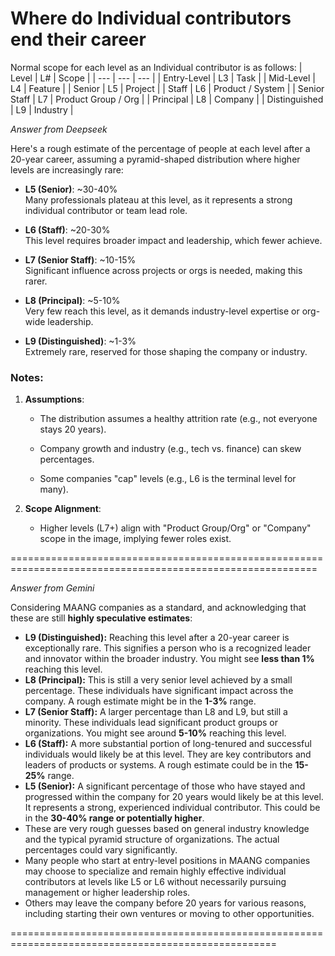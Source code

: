 Where do Individual contributors end their career
=================================================

Normal scope for each level as an Individual contributor is as follows:
| Level | L# | Scope |
| --- | --- | --- |
| Entry-Level | L3 | Task |
| Mid-Level | L4 | Feature |
| Senior | L5 | Project |
| Staff | L6 | Product / System |
| Senior Staff | L7 | Product Group / Org |
| Principal | L8 | Company |
| Distinguished | L9 | Industry |

*Answer from Deepseek*

Here's a rough estimate of the percentage of people at each level after a 20-year career, assuming a pyramid-shaped distribution where higher levels are increasingly rare:

*   **L5 (Senior)**: ~30-40%  
    Many professionals plateau at this level, as it represents a strong individual contributor or team lead role.
    
*   **L6 (Staff)**: ~20-30%  
    This level requires broader impact and leadership, which fewer achieve.
    
*   **L7 (Senior Staff)**: ~10-15%  
    Significant influence across projects or orgs is needed, making this rarer.
    
*   **L8 (Principal)**: ~5-10%  
    Very few reach this level, as it demands industry-level expertise or org-wide leadership.
    
*   **L9 (Distinguished)**: ~1-3%  
    Extremely rare, reserved for those shaping the company or industry.
    

### Notes:

1.  **Assumptions**:
    
    *   The distribution assumes a healthy attrition rate (e.g., not everyone stays 20 years).
        
    *   Company growth and industry (e.g., tech vs. finance) can skew percentages.
        
    *   Some companies "cap" levels (e.g., L6 is the terminal level for many).
        
2.  **Scope Alignment**:
    
    *   Higher levels (L7+) align with "Product Group/Org" or "Company" scope in the image, implying fewer roles exist.
  
  ===========================================================================================================

*Answer from Gemini*

Considering MAANG companies as a standard, and acknowledging that these are still **highly speculative estimates**:

*   **L9 (Distinguished):** Reaching this level after a 20-year career is exceptionally rare. This signifies a person who is a recognized leader and innovator within the broader industry. You might see **less than 1%** reaching this level.
*   **L8 (Principal):** This is still a very senior level achieved by a small percentage. These individuals have significant impact across the company. A rough estimate might be in the **1-3%** range.
*   **L7 (Senior Staff):** A larger percentage than L8 and L9, but still a minority. These individuals lead significant product groups or organizations. You might see around **5-10%** reaching this level.
*   **L6 (Staff):** A more substantial portion of long-tenured and successful individuals would likely be at this level. They are key contributors and leaders of products or systems. A rough estimate could be in the **15-25%** range.
*   **L5 (Senior):** A significant percentage of those who have stayed and progressed within the company for 20 years would likely be at this level. It represents a strong, experienced individual contributor. This could be in the **30-40% range or potentially higher**.
*   These are very rough guesses based on general industry knowledge and the typical pyramid structure of organizations. The actual percentages could vary significantly.
*   Many people who start at entry-level positions in MAANG companies may choose to specialize and remain highly effective individual contributors at levels like L5 or L6 without necessarily pursuing management or higher leadership roles.
*   Others may leave the company before 20 years for various reasons, including starting their own ventures or moving to other opportunities.

    
  ====================================================================================================
